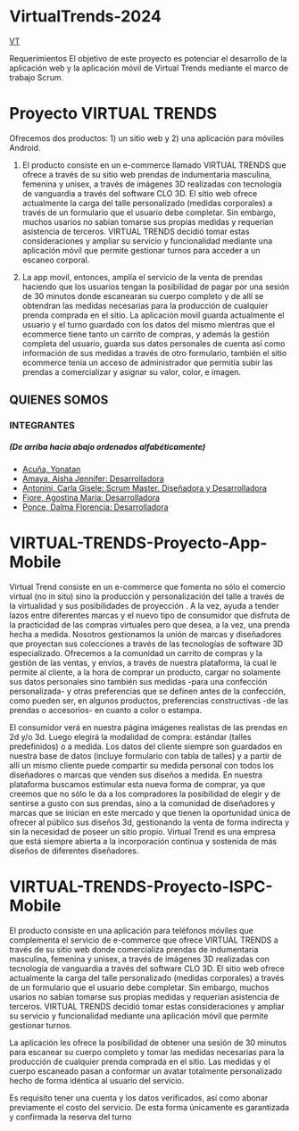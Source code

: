 # VirtualTrends-2024

[VT](https://github.com/VirtualTrends/VirtualTrends-2024/tree/CAntoniniVT_Sp0/assets-readme/VT-LOGO.png)

Requerimientos El objetivo de este proyecto es potenciar el desarrollo de la aplicación web y la aplicación móvil de Virtual Trends mediante el marco de trabajo Scrum.

<p><h1>Proyecto VIRTUAL TRENDS</h1>
Ofrecemos dos productos: 1) un sitio web y 2) una aplicación para móviles Android.

1) El producto consiste en un e-commerce llamado VIRTUAL TRENDS que ofrece a través de su sitio web prendas de indumentaria masculina, femenina y unisex, a través de imágenes 3D realizadas con tecnología de vanguardia a través del software CLO 3D. El sitio web ofrece actualmente la carga del talle personalizado (medidas corporales) a través de un formulario que el usuario debe completar. Sin embargo, muchos usarios no sabían tomarse sus propias medidas y requerían asistencia de terceros. VIRTUAL TRENDS decidió tomar estas consideraciones y ampliar su servicio y funcionalidad mediante una aplicación móvil que permite gestionar turnos para acceder a un escaneo corporal. 

2) La app movil, entonces, amplía el servicio de la venta de prendas haciendo que los usuarios tengan la posibilidad de pagar por una sesión de 30 minutos donde escanearan su cuerpo completo y de allí se obtendran las medidas necesarias para la producción de cualquier prenda comprada en el sitio. La aplicación movil guarda actualmente el usuario y el turno guardado con los datos del mismo mientras que el ecommerce tiene tanto un carrito de compras, y además la gestión completa del usuario, guarda sus datos personales de cuenta así como información de sus medidas a través de otro formulario, también el sitio ecommerce tenía un acceso de administrador que permitía subir las prendas a comercializar y asignar su valor, color, e imagen.

## QUIENES SOMOS

### INTEGRANTES 
<p><h5>(De arriba hacia abajo ordenados alfabéticamente)</h5>

-   <a href="https://github.com/Yoniea">Acuña, Yonatan</a> 
-	<a href="https://github.com/AishaAmaya">Amaya, Aisha Jennifer: Desarrolladora</a>
-   <a href="https://github.com/Gaghyta">Antonini, Carla Gisele: Scrum Master. Diseñadora y Desarrolladora</a>
-	<a href="https://github.com/Ago95Fiore">Fiore, Agostina Maria: Desarrolladora</a>
-	<a href="https://github.com/DalmaPOnce">Ponce, Dalma Florencia: Desarrolladora</a>
</p>

# VIRTUAL-TRENDS-Proyecto-App-Mobile
Virtual Trend consiste en un e-commerce que fomenta no sólo el comercio virtual (no in situ) sino la producción y personalización del talle a través de la virtualidad y sus posibilidades de proyección . A la vez, ayuda a tender lazos entre diferentes marcas y el nuevo tipo de consumidor que disfruta de la practicidad de las compras virtuales pero que desea, a la vez, una prenda hecha a medida. Nosotros gestionamos la unión de marcas y diseñadores que proyectan sus colecciones a través de las tecnologías de software 3D especializado.
Ofrecemos a la comunidad un carrito de compras y la gestión de las ventas, y envíos, a través de nuestra plataforma, la cual le permite al cliente, a la hora de comprar un producto, cargar no solamente sus datos personales sino también sus medidas -para una confección personalizada- y otras preferencias que se definen antes de la confección, como pueden ser, en algunos productos, preferencias constructivas -de las prendas o accesorios- en cuanto a color o estampa.

El consumidor verá en nuestra página imágenes realistas de las prendas en 2d y/o 3d. Luego elegirá la modalidad de compra: estándar (talles predefinidos) o a medida.
Los datos del cliente siempre son guardados en nuestra base de datos (incluye formulario con tabla de talles) y a partir de allí un mismo cliente puede compartir su medida personal con todos los diseñadores o marcas que venden sus diseños a medida.
En nuestra plataforma buscamos estimular esta nueva forma de comprar, ya que creemos que no sólo le da a los compradores la posibilidad de elegir y de sentirse a gusto con sus prendas, sino a la comunidad de diseñadores y marcas que se inician en este mercado y que tienen la oportunidad única de ofrecer al público sus diseños 3d, gestionando la venta de forma indirecta y sin la necesidad de poseer un sitio propio.
Virtual Trend es una empresa que está siempre abierta a la incorporación continua y sostenida de más diseños de diferentes diseñadores.

# VIRTUAL-TRENDS-Proyecto-ISPC-Mobile

El producto consiste en una aplicación para teléfonos móviles que complementa el servicio de e-commerce que ofrece VIRTUAL TRENDS a través de su sitio web  donde comercializa prendas de indumentaria masculina, femenina y unisex, a través de imágenes 3D realizadas con tecnología de vanguardia a través del software CLO 3D. El sitio web ofrece actualmente la carga del talle personalizado (medidas corporales) a través de un formulario que el usuario debe completar. Sin embargo, muchos usarios no sabían tomarse sus  propias medidas y requerían asistencia de terceros. VIRTUAL TRENDS decidió tomar estas consideraciones y ampliar su servicio y funcionalidad mediante una aplicación móvil que permite gestionar turnos.

La aplicación les ofrece la posibilidad  de obtener una sesión de 30 minutos para escanear su cuerpo completo y tomar las medidas necesarias para la producción de cualquier prenda comprada en el sitio. Las medidas y el cuerpo escaneado pasan a conformar un avatar totalmente personalizado hecho de forma idéntica al usuario del servicio.

Es requisito tener una cuenta y los datos verificados, así como abonar previamente el costo del servicio. De esta forma únicamente es garantizada y confirmada la reserva del turno
